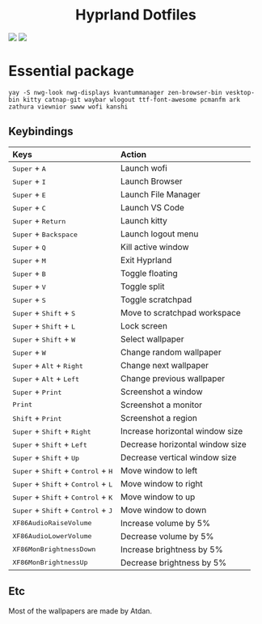 <h1 align="center"> Hyprland Dotfiles</h1>

<img src="https://raw.githubusercontent.com/xangelkawaiix/hyprland-dotfiles/main/src/assets/desktop.png">
<img src="https://raw.githubusercontent.com/xangelkawaiix/hyprland-dotfiles/main/src/assets/wlogout.png">

# Essential package

```shell
yay -S nwg-look nwg-displays kvantummanager zen-browser-bin vesktop-bin kitty catnap-git waybar wlogout ttf-font-awesome pcmanfm ark zathura viewnior swww wofi kanshi
```

## Keybindings
<div align="center">

| Keys | Action |
| :--- | :--- |
| <kbd>Super</kbd> + <kbd>A</kbd> | Launch wofi |
| <kbd>Super</kbd> + <kbd>I</kbd> | Launch Browser |
| <kbd>Super</kbd> + <kbd>E</kbd> | Launch File Manager |
| <kbd>Super</kbd> + <kbd>C</kbd> | Launch VS Code |
| <kbd>Super</kbd> + <kbd>Return</kbd> | Launch kitty|
| <kbd>Super</kbd> + <kbd>Backspace</kbd> | Launch logout menu|
| <kbd>Super</kbd> + <kbd>Q</kbd> | Kill active window |
| <kbd>Super</kbd> + <kbd>M</kbd> | Exit Hyprland |
| <kbd>Super</kbd> + <kbd>B</kbd> | Toggle floating |
| <kbd>Super</kbd> + <kbd>V</kbd> | Toggle split |
| <kbd>Super</kbd> + <kbd>S</kbd> | Toggle scratchpad |
| <kbd>Super</kbd> + <kbd>Shift</kbd> + <kbd>S</kbd> | Move to scratchpad workspace |
| <kbd>Super</kbd> + <kbd>Shift</kbd> + <kbd>L</kbd> | Lock screen |
| <kbd>Super</kbd> + <kbd>Shift</kbd> + <kbd>W</kbd> | Select wallpaper |
| <kbd>Super</kbd> + <kbd>W</kbd> | Change random wallpaper |
| <kbd>Super</kbd> + <kbd>Alt</kbd> + <kbd>Right</kbd> | Change next wallpaper |
| <kbd>Super</kbd> + <kbd>Alt</kbd> + <kbd>Left</kbd> | Change previous wallpaper |
| <kbd>Super</kbd> + <kbd>Print</kbd> | Screenshot a window |
| <kbd>Print</kbd> | Screenshot a monitor |
| <kbd>Shift</kbd> + <kbd>Print</kbd> | Screenshot a region |
| <kbd>Super</kbd> + <kbd>Shift</kbd> + <kbd>Right</kbd> | Increase horizontal window size |
| <kbd>Super</kbd> + <kbd>Shift</kbd> + <kbd>Left</kbd> | Decrease horizontal window size |
| <kbd>Super</kbd> + <kbd>Shift</kbd> + <kbd>Up</kbd> | Decrease vertical window size |
| <kbd>Super</kbd> + <kbd>Shift</kbd> + <kbd>Control</kbd> + <kbd>H</kbd> | Move window to left |
| <kbd>Super</kbd> + <kbd>Shift</kbd> + <kbd>Control</kbd> + <kbd>L</kbd> | Move window to right |
| <kbd>Super</kbd> + <kbd>Shift</kbd> + <kbd>Control</kbd> + <kbd>K</kbd> | Move window to up |
| <kbd>Super</kbd> + <kbd>Shift</kbd> + <kbd>Control</kbd> + <kbd>J</kbd> | Move window to down |
| <kbd>XF86AudioRaiseVolume</kbd> | Increase volume by 5% |
| <kbd>XF86AudioLowerVolume</kbd> | Decrease volume by 5% |
| <kbd>XF86MonBrightnessDown</kbd> | Increase brightness by 5% |
| <kbd>XF86MonBrightnessUp</kbd> | Decrease brightness by 5% |

</div>

## Etc
Most of the wallpapers are made by Atdan.
